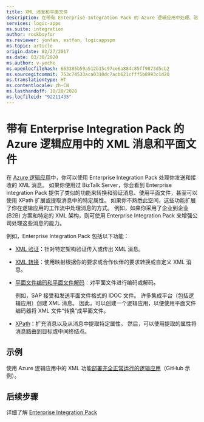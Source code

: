 ```yaml
---
title: XML 消息和平面文件
description: 在带有 Enterprise Integration Pack 的 Azure 逻辑应用中处理、验证和转换 XML 消息
services: logic-apps
ms.suite: integration
author: rockboyfor
ms.reviewer: jonfan, estfan, logicappspm
ms.topic: article
origin.date: 02/27/2017
ms.date: 03/30/2020
ms.author: v-yeche
ms.openlocfilehash: 663385b59a512b15c97ce6a884c85ff9873d5cb2
ms.sourcegitcommit: 753c74533aca0310dc7acb621cfff5b8993c1d20
ms.translationtype: HT
ms.contentlocale: zh-CN
ms.lasthandoff: 10/20/2020
ms.locfileid: "92211435"
---
```

# <a name="xml-messages-and-flat-files-in-azure-logic-apps-with-enterprise-integration-pack"></a>带有 Enterprise Integration Pack 的 Azure 逻辑应用中的 XML 消息和平面文件

在 [Azure 逻辑应用](logic-apps-overview.md)中，你可以使用 Enterprise Integration Pack 处理你发送和接收的 XML 消息。 如果你使用过 BizTalk Server，你会看到 Enterprise Integration Pack 提供了类似的功能来转换和验证消息、使用平面文件，甚至可以使用 XPath 扩展或提取消息中的特定属性。 如果你不熟悉此空间，这些功能扩展了你在逻辑应用的工作流中处理消息的方式。 例如，如果你采用了企业到企业 (B2B) 方案和特定的 XML 架构，则可使用 Enterprise Integration Pack 来增强公司处理这些消息的能力。

例如，Enterprise Integration Pack 包括以下功能：

* [XML 验证](logic-apps-enterprise-integration-xml-validation.md)：针对特定架构验证传入或传出 XML 消息。

* [XML 转换](logic-apps-enterprise-integration-transform.md)：使用映射根据你的要求或合作伙伴的要求转换或自定义 XML 消息。

* [平面文件编码和平面文件解码](logic-apps-enterprise-integration-flatfile.md)：对平面文件进行编码或解码。

    例如，SAP 接受和发送平面文件格式的 IDOC 文件。 许多集成平台（包括逻辑应用）创建 XML 消息。 因此，可以创建一个逻辑应用，以便使用平面文件编码器将 XML 文件“转换”成平面文件。

* [XPath](workflow-definition-language-functions-reference.md#xpath)：扩充消息以及从消息中提取特定属性。 然后，可以使用提取的属性将消息路由到目标或中间终结点。

## <a name="sample"></a>示例

使用 Azure 逻辑应用中的 XML 功能[部署完全正常运行的逻辑应用](https://github.com/Azure/azure-quickstart-templates/tree/master/201-logic-app-veter-pipeline)（GitHub 示例）。

## <a name="next-steps"></a>后续步骤

详细了解 [Enterprise Integration Pack](logic-apps-enterprise-integration-overview.md)

<!-- Update_Description: new article about logic apps enterprise integration xml -->
<!--NEW.date: 03/30/2020-->